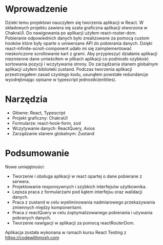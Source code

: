 # Wprowadzenie

Dzieki temu projektowi nauczyłem się tworzenia aplikacji w React. W składowych projektu zawiera się szata graficzna aplikacji stworzona w ChakraUI. Do nawigowania po aplikacji użyłem react-router-dom. Pobieranie odpowiednich danych było zrealizowane za pomocą custom hooków które były oparte o uniwersane API do pobierania danych. Dzięki react-infinite-scroll-component udało mi się zaimplementować nieskończone scrollowanie kart z grami. Aby przypieszyć działanie aplikacji niezmienne dane umieściłem w plikach aplikacji co podniosło szybkość sortowania pozycji i wczytywania strony. Do zarządzania stanem globalnym aplikacji użyłem biblioteki zustand. Podczas tworzenia aplikacji przestrzegałem zasad czystego kodu, usunąłem powstałe redundancje wyodrębniając opisane w typescript jednostki(entities).

# Narzędzia

- Główne: React, Typescript
- Projekt graficzny: ChakraUI
- Formularze: react-hook-form, zod
- Wczytywanie danych: ReactQuery, Axios
- Zarządzanie stanem globalnym: Zustand

# Podsumowanie

Nowe umiejętności:

- Tworzenie i obsługa aplikacji w react opartej o dane pobierane z serwera.
- Projektowanie responsywnych i szybkich interfejsów użytkownika.
- Lepsza praca z formularzami pod kątem interfejsu oraz walidacji danych.
- Praca z zustand w celu wyeliminowania nadmiarowego przekazywania zmiennych między komponentami.
- Praca z reactQuery w celu zoptymalizowanego pobierania i używania pobranych danych.
- Tworzenie nawigacji w aplikacji za pomocą reactRouterDom.

Aplikacja została wykonana w ramach kursu React Testing z https://codewithmosh.com
